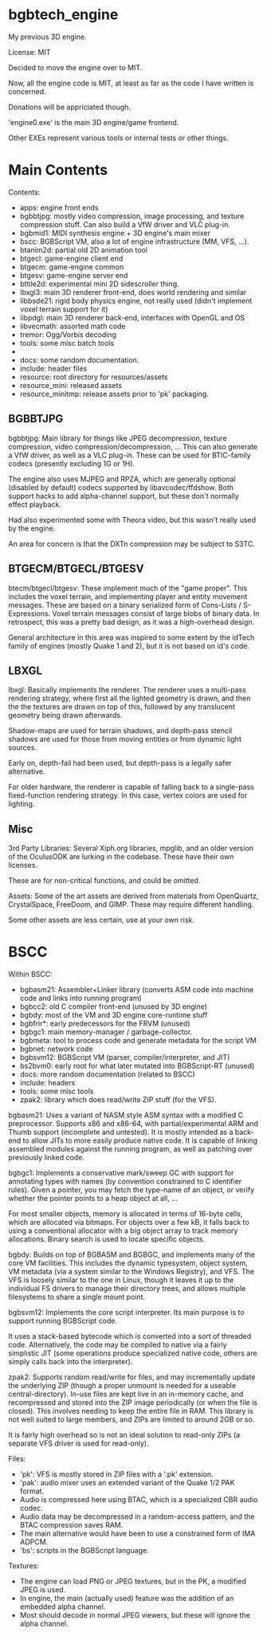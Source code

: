# bgbtech_engine
My previous 3D engine.

License: MIT

Decided to move the engine over to MIT.

Now, all the engine code is MIT, at least as far as the code I have written is concerned.

Donations will be appriciated though.


'engine0.exe' is the main 3D engine/game frontend.

Other EXEs represent various tools or internal tests or other things.


Main Contents
=============

Contents:
* apps: engine front ends
* bgbbtjpg: mostly video compression, image processing, and texture compression stuff. Can also build a VfW driver and VLC plug-in.
* bgbmid1: MIDI synthesis engine + 3D engine's main mixer
* bscc: BGBScript VM, also a lot of engine infrastructure (MM, VFS, ...).
* btanim2d: partial old 2D animation tool
* btgecl: game-engine client end
* btgecm: game-engine common
* btgesv: game-engine server end
* bttile2d: experimental mini 2D sidescroller thing.
* lbxgl3: main 3D renderer front-end, does world rendering and similar
* libbsde21: rigid body physics engine, not really used (didn't implement voxel terrain support for it)
* libpdgl: main 3D renderer back-end, interfaces with OpenGL and OS
* libvecmath: assorted math code
* tremor: Ogg/Vorbis decoding
* tools: some misc batch tools
* 
* docs: some random documentation.
* include: header files
* resource: root directory for resources/assets
* resource_mini: released assets
* resource_minitmp: release assets prior to 'pk' packaging.


BGBBTJPG
--------

bgbbtjpg:
Main library for things like JPEG decompression, texture compression, video compression/decompression, ... This can also generate a VfW driver, as well as a VLC plug-in. These can be used for BTIC-family codecs (presently excluding 1G or 1H).

The engine also uses MJPEG and RPZA, which are generally optional (disabled by default) codecs supported by libavcodec/ffdshow. Both support hacks to add alpha-channel support, but these don't normally effect playback.

Had also experimented some with Theora video, but this wasn't really used by the engine.

An area for concern is that the DXTn compression may be subject to S3TC.


BTGECM/BTGECL/BTGESV
--------------------

btecm/btgecl/btgesv:
These implement much of the "game proper".
This includes the voxel terrain, and implementing player and entity movement messages. These are based on a binary serialized form of Cons-Lists / S-Expressions. Voxel terrain messages consist of large blobs of binary data. In retrospect, this was a pretty bad design, as it was a high-overhead design.

General architecture in this area was inspired to some extent by the idTech family of engines (mostly Quake 1 and 2), but it is not based on id's code.


LBXGL
-----

lbxgl:
Basically implements the renderer.
The renderer uses a multi-pass rendering strategy, where first all the lighted geometry is drawn, and then the the textures are drawn on top of this, followed by any translucent geometry being drawn afterwards.

Shadow-maps are used for terrain shadows, and depth-pass stencil shadows are used for those from moving entities or from dynamic light sources.

Early on, depth-fail had been used, but depth-pass is a legally safer alternative.


For older hardware, the renderer is capable of falling back to a single-pass fixed-function rendering strategy. In this case, vertex colors are used for lighting.


Misc
----

3rd Party Libraries:
Several Xiph.org libraries, mpglib, and an older version of the OculusODK are lurking in the codebase. These have their own licenses.

These are for non-critical functions, and could be omitted.


Assets:
Some of the art assets are derived from materials from OpenQuartz, CrystalSpace, FreeDoom, and GIMP. These may require different handling.

Some other assets are less certain, use at your own risk.


BSCC
====

Within BSCC:
* bgbasm21: Assembler+Linker library (converts ASM code into machine code and links into running program)
* bgbcc2: old C compiler front-end (unused by 3D engine)
* bgbdy: most of the VM and 3D engine core-runtime stuff
* bgbfrir*: early predecessors for the FRVM (unused)
* bgbgc1: main memory-manager / garbage-collector.
* bgbmeta: tool to process code and generate metadata for the script VM
* bgbnet: network code
* bgbsvm12: BGBScript VM (parser, compiler/interpreter, and JIT)
* bs2bvm0: early root for what later mutated into BGBScript-RT (unused)
* docs: more random documentation (related to BSCC)
* include: headers
* tools: some misc tools
* zpak2: library which does read/write ZIP stuff (for the VFS).


bgbasm21:
Uses a variant of NASM style ASM syntax with a modified C preprocessor.
Supports x86 and x86-64, with partial/experimental ARM and Thumb support (incomplete and untested). It is mostly intended as a back-end to allow JITs to more easily produce native code. It is capable of linking assembled modules against the running program, as well as patching over previously linked code.

bgbgc1:
Implements a conservative mark/sweep GC with support for annotating types with names (by convention constrained to C identifier rules). Given a pointer, you may fetch the type-name of an object, or verify whether the pointer points to a heap object at all, ...

For most smaller objects, memory is allocated in terms of 16-byte cells, which are allocated via bitmaps. For objects over a few kB, it falls back to using a conventional allocator with a big object array to track memory allocations. Binary search is used to locate specific objects.

bgbdy:
Builds on top of BGBASM and BGBGC, and implements many of the core VM facilities. This includes the dynamic typesystem, object system, VM metadata (via a system similar to the Windows Registry), and VFS. The VFS is loosely similar to the one in Linux, though it leaves it up to the individual FS drivers to manage their directory trees, and allows multiple filesystems to share a single mount point.

bgbsvm12:
Implements the core script interpreter. Its main purpose is to support running BGBScript code.

It uses a stack-based bytecode which is converted into a sort of threaded code. Alternatively, the code may be compiled to native via a fairly simplistic JIT (some operations produce specialized native code, others are simply calls back into the interpreter).


zpak2:
Supports random read/write for files, and may incrementally update the underlying ZIP (though a proper unmount is needed for a useable central-directory). In-use files are kept live in an in-memory cache, and recompressed and stored into the ZIP image periodically (or when the file is closed). This involves needing to keep the entire file in RAM. This library is not well suited to large members, and ZIPs are limited to around 2GB or so.

It is fairly high overhead so is not an ideal solution to read-only ZIPs (a separate VFS driver is used for read-only).


Files:
* 'pk': VFS is mostly stored in ZIP files with a '.pk' extension.
* 'pak': audio mixer uses an extended variant of the Quake 1/2 PAK format.
* Audio is compressed here using BTAC, which is a specialized CBR audio codec.
* Audio data may be decompressed in a random-access pattern, and the BTAC compression saves RAM.
* The main alternative would have been to use a constrained form of IMA ADPCM.
* 'bs': scripts in the BGBScript language.

Textures:
* The engine can load PNG or JPEG textures, but in the PK, a modified JPEG is used.
* In engine, the main (actually used) feature was the addition of an embedded alpha channel.
* Most should decode in normal JPEG viewers, but these will ignore the alpha channel.
